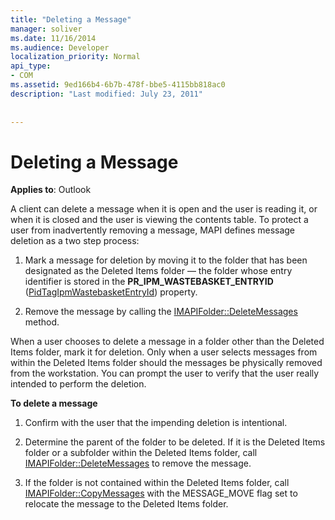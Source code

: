 ```yaml
---
title: "Deleting a Message"
manager: soliver
ms.date: 11/16/2014
ms.audience: Developer
localization_priority: Normal
api_type:
- COM
ms.assetid: 9ed166b4-6b7b-478f-bbe5-4115bb818ac0
description: "Last modified: July 23, 2011"
 
 
---
```


# Deleting a Message

  
  
**Applies to**: Outlook 
  
A client can delete a message when it is open and the user is reading it, or when it is closed and the user is viewing the contents table. To protect a user from inadvertently removing a message, MAPI defines message deletion as a two step process:
  
1. Mark a message for deletion by moving it to the folder that has been designated as the Deleted Items folder — the folder whose entry identifier is stored in the **PR_IPM_WASTEBASKET_ENTRYID** ([PidTagIpmWastebasketEntryId](pidtagipmwastebasketentryid-canonical-property.md)) property. 
    
2. Remove the message by calling the [IMAPIFolder::DeleteMessages](imapifolder-deletemessages.md) method. 
    
When a user chooses to delete a message in a folder other than the Deleted Items folder, mark it for deletion. Only when a user selects messages from within the Deleted Items folder should the messages be physically removed from the workstation. You can prompt the user to verify that the user really intended to perform the deletion.
  
 **To delete a message**
  
1. Confirm with the user that the impending deletion is intentional.
    
2. Determine the parent of the folder to be deleted. If it is the Deleted Items folder or a subfolder within the Deleted Items folder, call [IMAPIFolder::DeleteMessages](imapifolder-deletemessages.md) to remove the message. 
    
3. If the folder is not contained within the Deleted Items folder, call [IMAPIFolder::CopyMessages](imapifolder-copymessages.md) with the MESSAGE_MOVE flag set to relocate the message to the Deleted Items folder. 
    

